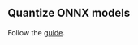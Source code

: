 ## Quantize ONNX models
Follow the [guide](https://onnxruntime.ai/docs/performance/model-optimizations/quantization.html).